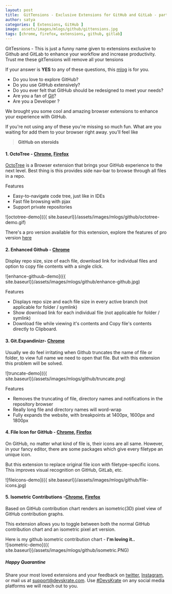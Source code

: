 ```yaml
---
layout: post
title:  GitTensions - Exclusive Extensions for GitHub and GitLab - part 1
author: satya
categories: [ Extensions, GitHub ]
image: assets/images/mlogs/github/gittensions.jpg
tags: [chrome, firefox, extensions, github, gitlab]
---
```




GitTesnions - This is just a funny name given to extensions exclusive to Github and GitLab to enhance your workflow and increase productivity. Trust me these gitTensions will remove all your tensions


If your answer is **YES** to any of these questions, this [mlog](https://devskrate.com/introducing-mlogs/) is for you.    
* Do you love to explore GitHub?
* Do you use GitHub extensively?
* Do you ever felt that GitHub should be redesigned to meet your needs?
* Are you a fan of [Git](https://devskrate.com/git-cheat-sheet/)?
* Are you a Developer ?

We brought you some cool and amazing browser extensions to enhance your experience with GitHub.

If you're not using any of these you're missing so much fun. What are you waiting for add them to your browser right away. you'll feel like 

> **GitHub on steroids**     

#### 1. OctoTree - [Chrome](https://chrome.google.com/webstore/detail/octotree/bkhaagjahfmjljalopjnoealnfndnagc), [Firefox](https://addons.mozilla.org/en-US/firefox/addon/octotree/?src=search)

[OctoTree](https://www.octotree.io/) is a Browser extension that brings your GitHub experience to the next level. Best thing is this provides side nav-bar to browse through all files in a repo.

Features
* Easy-to-navigate code tree, just like in IDEs
* Fast file browsing with pjax
* Support private repositories

![octotree-demo]({{ site.baseurl}}/assets/images/mlogs/github/octotree-demo.gif)

There's a pro version available for this extension, explore the features of pro version [here](https://www.octotree.io/)


#### 2. Enhanced Github - [Chrome](https://chrome.google.com/webstore/detail/enhanced-github/anlikcnbgdeidpacdbdljnabclhahhmd)
Display repo size, size of each file, download link for individual files and option to copy file contents with a single click.

![enhance-githuub-demo]({{ site.baseurl}}/assets/images/mlogs/github/enhance-github.jpg)

Features

* Displays repo size and each file size in every active branch (not applicable for folder / symlink)
* Show download link for each individual file (not applicable for folder / symlink)
* Download file while viewing it's contents and Copy file's contents directly to Clipboard.

#### 3. Git.Expandinizr- [Chrome](https://chrome.google.com/webstore/detail/githubexpandinizr/cbehdjjcilgnejbpnjhobkiiggkedfib)

Usually we do feel irritating when Github truncates the name of file or folder, to view full name we need to open that file. But with this extension this problem will be solved.

![truncate-demo]({{ site.baseurl}}/assets/images/mlogs/github/truncate.png)

Features
 - Removes the truncating of file, directory names and notifications in the repository browser
 - Really long file and directory names will word-wrap
 - Fully expands the website, with breakpoints at 1400px, 1600px and 1800px

#### 4. File Icon for GitHub - [Chrome](https://chrome.google.com/webstore/detail/file-icon-for-github-and/ficfmibkjjnpogdcfhfokmihanoldbfe), [Firefox](https://addons.mozilla.org/en-US/firefox/addon/github-file-icon/?src=search)

On GitHub, no matter what kind of file is, their icons are all same. However, in your fancy editor, there are some packages which give every filetype an unique icon.

But this extension to replace original file icon with filetype-specific icons. This improves visual recognition on GitHub, GitLab, etc.

![fileicons-demo]({{ site.baseurl}}/assets/images/mlogs/github/file-icons.jpg)

#### 5. Isometric Contributions -[Chrome](https://chrome.google.com/webstore/detail/isometric-contributions/mjoedlfflcchnleknnceiplgaeoegien/related), [Firefox](https://addons.mozilla.org/en-US/firefox/addon/isometric-github/?src=search)

Based on GitHub contribution chart renders an isometric(3D) pixel view of GitHub contribution graphs.

This extension allows you to toggle between both the normal GitHub contribution chart and an isometric pixel art version.

Here is my github isometric contribution chart - **I'm loving it..**      
![isometric-demo]({{ site.baseurl}}/assets/images/mlogs/github/isometric.PNG)

##### Happy Quarantine 
Share your most loved extensions and your feedback on [twitter](https://twitter.com/devskrate), [Instagram](https://instagram.com/devskrate), or mail us at [support@devskrate.com](mailto:support@devskrate.com). Use [#DevsKrate](https://devskrate.com) on any social media platforms we will reach out to you.
